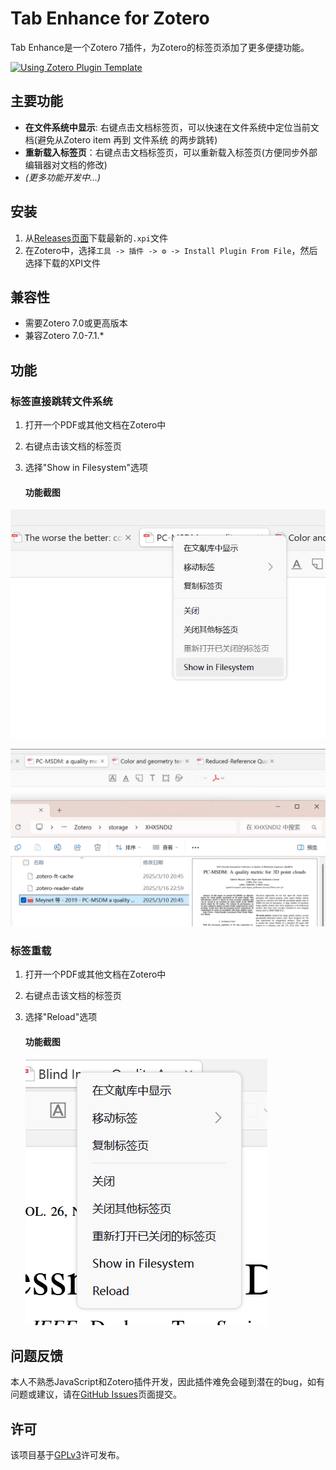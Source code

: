 # Tab Enhance for Zotero

Tab Enhance是一个Zotero 7插件，为Zotero的标签页添加了更多便捷功能。

[![Using Zotero Plugin Template](https://img.shields.io/badge/Using-Zotero%20Plugin%20Template-blue?style=flat-square&logo=github)](https://github.com/windingwind/zotero-plugin-template)

## 主要功能

- **在文件系统中显示**: 右键点击文档标签页，可以快速在文件系统中定位当前文档(避免从Zotero item 再到 文件系统 的两步跳转)
- **重新载入标签页**：右键点击文档标签页，可以重新载入标签页(方便同步外部编辑器对文档的修改)
- *(更多功能开发中...)*

## 安装

1. 从[Releases页面](https://github.com/Rphone/zotero-tab-enhance/releases)下载最新的`.xpi`文件
2. 在Zotero中，选择`工具 -> 插件 -> ⚙️ -> Install Plugin From File`，然后选择下载的XPI文件

## 兼容性

- 需要Zotero 7.0或更高版本
- 兼容Zotero 7.0-7.1.*

## 功能

### 标签直接跳转文件系统

1. 打开一个PDF或其他文档在Zotero中
2. 右键点击该文档的标签页
3. 选择"Show in Filesystem"选项

   #### 功能截图


![show_in_filesystem](assets/show_in_filesystem.png)

![show_in_filesystem2](assets/show_in_filesystem_2.png)

### 标签重载
1. 打开一个PDF或其他文档在Zotero中
2. 右键点击该文档的标签页
3. 选择"Reload"选项

   #### 功能截图
   ![reload1](assets/reload_1.png)


## 问题反馈

本人不熟悉JavaScript和Zotero插件开发，因此插件难免会碰到潜在的bug，如有问题或建议，请在[GitHub Issues](https://github.com/Rphone/zotero-tab-enhance/issues)页面提交。

## 许可

该项目基于[GPLv3]([LICENSE](https://www.gnu.org/licenses/gpl-3.0.en.html))许可发布。